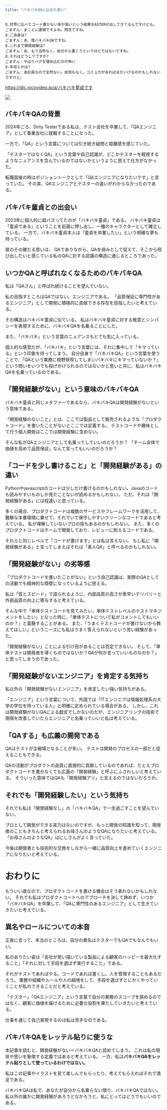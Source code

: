 ```yaml
---
title: "バキバキQAに込めた思い"
---
```


```
Q.世界に比べてコード書かない率が高いという結果をASTERが出してきてるんですけども。
ごまずん：まことに遺憾ですよね。残念ですね。
Q.ご自身は?
ごまずん：あ、僕バキバキQAですね。
Q.これまで開発経験は?
ごまずん：あ、もう当然なく。自分から書こうというほどではないですね。
Q.それはどうしてですか?
ごまずん：やはりバグを埋め込むのが怖い
Q.年収とかは?
ごまずん：会社員なので全然ない。自信もなく。コミュ力があればまだいけるのかもしれないですけど。
```
https://dic.nicovideo.jp/a/バキバキ童貞です

![](/images/bakibakiqa_goma.png)

## バキバキQAの背景

2024年ごろ、Dirty Testerである私は、テスト会社を卒業して、「QAエンジニア」として事業会社に就職することになった。

一方で、「QA」という言葉については引き続き疑問と距離感を感じていた。

「テスターではなくQA」という言葉や自己認識が、どこかテスターを軽視するようなニュアンスを含んでいるのではないかというように思えて仕方がなかった。

転職面接の時はポジショントークとして「QAエンジニアになりたいです」と言っていた。
その実、QAエンジニアとテスターの違いがわからなかったのである。

## バキバキ童貞との出会い

2023年に個人的に超バズってたのが「バキバキ童貞」である。
バキバキ童貞は「童貞である」ということを前面に押し出し、一種のキャラクターとして確立している。
一方で、バキバキ童貞本人は「童貞を卒業したい」という明確な夢も持っている。

彼のその確たる思いは、
QAでありながら、QAを弱みとして捉えて、そこから飛び出したいと感じている私のQAに対する認識の構造に通じるところであった。

## いつかQAと呼ばれなくなるためのバキバキQA

私は「QAさん」と呼ばれ続けることを望んでいない。

私の目指すところはQAではない。エンジニアである。
「品質保証に専門性があるエンジニア」として開発に積極的に貢献できる存在を目指したいと考えている。

その構造はバキバキ童貞に似ている。
私はバキバキ童貞に対する敬意とシンパシーを表現するために、バキバキQAを名乗ることにした。

また、「バキバキ」という言葉のニュアンスもとても気に入っている。

個人的な感覚だが、「バキバキ」という言葉には、それに集中して「キマっている」という印象を持ってしまう。
自分自身で「バキバキQA」という言葉を使うことで、「QAという業務に視野狭窄してしまいバキバキにキマっていないか？」という問いをいつでも投げかけられるのではないかと思いと共に、私はバキバキQAを名乗っているのである。

## 「開発経験がない」という意味のバキバキQA

バキバキ童貞と同じメタファーであるなら、バキバキQAは開発経験がないという意味である。

「開発経験のないこと」とは、ここでは製品として販売されるような「プロダクトコード」を書いたことがないとここでは定義する。
テストコードや趣味として行う個人開発はここでは開発経験に含めない。

そんな私がQAエンジニアとして名乗ってしていいのだろうか？
「チーム全体で価値を高めて品質保証」なんて言ってもいいのだろうか？

## 「コードを少し書けること」と「開発経験がある」の違い

Pythonやjavascriptのコードは少しだけ書けるのかもしれない。Javaのコードも読みやすいものしか見たことないが読めるかもしれない。
ただ、それは「開発経験がある」には程遠いと思っている。

多くの場合、プロダクトコードは複数のサービスやフレームワークを活用して、難解な本番環境に乗せて、それでいて保守しやすいクリーンなコードであると考えている。
私が理解していないプロの技もあるのかもしれない。
また、多くのプロダクトコードはチームで開発しており、レビューに耐えるコードである。

それらと同じレベルで「コードが書けます」とは私は言えない。
もし私に「開発経験がある」と言ってしまえばそれは「素人QA」と呼べるのかもしれない。

## 「開発経験がない」の劣等感

「プロダクトコードを書いたことがない」という自己認識は、実際のQAとしての活動でも精神的な障壁になっているように思える。

私は「質とスピード」で語られるように、内部品質の高さが素早いデリバリーと外部品質の向上に寄与すると考えている。

そんな中で「単体テストコードを見てみたい、単体テストレベルのテストマネジメントをしたい」となった時に、「単体テストについて私がコメントしてもいいのか？」と葛藤することがある。
また、「うまくテストコードが書けないから教えてほしい」というニーズにも私はうまく答えられないという苦い経験があった。

「開発経験がない」ことによる引け目があることは否定できない。
そして、「単体テストは開発者を導くものではないか？QAが何か言っていいものなのか？」と思ってしまうのであった。

## 「開発経験がないエンジニア」を肯定する気持ち

私以外の「開発経験がないエンジニア」を肯定したい強い気持ちがある。

「エンジニア」という言葉について、外国では「ITエンジニアは情報処理系の大学の学位を持っている人」と明確に定められている場合がある。
しかし、これは開発経験がないQAによる戯言でしかないのだが、エンジニアリングの技術で現場を改善していたらエンジニアと名乗っていいと私は考えている。

## 「QAする」も広義の開発である

QAはテストが主戦場となることが多い。
テストは開発のプロセスの一部だと捉えることもできる。

QAの活動がプロダクトの品質に直接的に貢献しているのであれば、たとえプロダクトコードを書かなくても広義の「開発経験」と呼ぶにふさわしいと考えている。
そういった意味ではQAも「開発経験アリ」と言えるのではないだろうか。

## それでも「開発経験したい」という気持ち

それでも私は「開発経験なし」の「バキバキQA」で一生過ごすことを望んでいない。

プロとして開発ができる実力はないのですが、もっと開発の知識を知って、開発者のこともきちんと考えられるお母さんのようなQAになりたいと考えている。
「お母さんのようなQA」はにしさんがよく言っていた。

今後は開発者とも技術的な交換をしながら一緒に品質向上を進めていくエンジニアになりたいと考えている。

# おわりに

もういい歳なので、プロダクトコードを書ける機会はそう表れないかもしれない。
それでも私はプロダクトコードへのアプローチを決して諦めず、いつか「バキバキQA」を卒業して、「QAに専門性のあるエンジニア」として生きていきたいと考えている。

## 異名やロールについての本音

正直に言って、本当のところは、自分の異名はテスターでもQAでもなんでもいい。

私のありたい姿は「会社が思い描いている製品による顧客のハッピーを最大化すること」「それに対して手段を選ばず実行すること」である。

それがテストであればやる。コードであれば書くし。人を管理することもあるだろう。
業務や組織やルールや人の越境をして、手段を選ばずとにかくやっていくことが私のできることだと考えている。

「テスター」「QAエンジニア」という言葉で自分の業務のスコープを狭めるのではなく、顧客に価値を届けるために必要な役割を果たしていきたいと考えている。

仕事を通じて自己実現するのは私は苦手なのである。

## バキバキQAをレッテル貼りに使うな

本記事を読むと、開発経験がない＝バキバキQAと読めてしまう。
これは私の現状や思いを象徴する定義ではあると考えている。
一方、私は**バキバキQAをレッテル貼りとして使っているわけではない。**

私はこの記事やイラストを見て楽しんでもらったり、考えてもらえればそれで満足である。

バキバキQAは私で、あなたが自分から名乗らない限り、バキバキQAではない。
私以外の誰かに開発経験があろうとなかろうと、私にとってはどうでもいいのである。